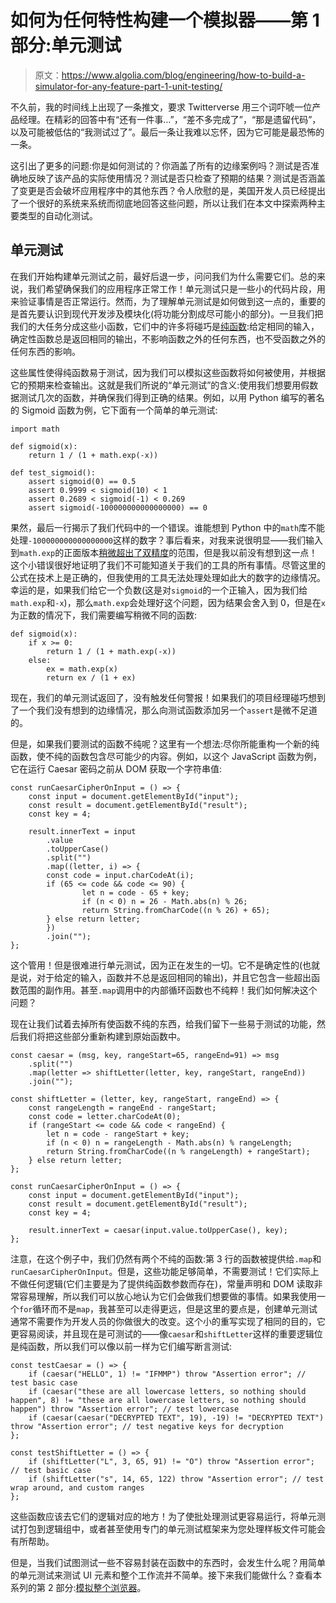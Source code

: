 # 如何为任何特性构建一个模拟器——第 1 部分:单元测试

> 原文：<https://www.algolia.com/blog/engineering/how-to-build-a-simulator-for-any-feature-part-1-unit-testing/>

不久前，我的时间线上出现了一条推文，要求 Twitterverse 用三个词吓唬一位产品经理。在精彩的回答中有“还有一件事…”，“差不多完成了”，“那是遗留代码”，以及可能被低估的“我测试过了”。最后一条让我难以忘怀，因为它可能是最恐怖的一条。

这引出了更多的问题:你是如何测试的？你涵盖了所有的边缘案例吗？测试是否准确地反映了该产品的实际使用情况？测试是否只检查了预期的结果？测试是否涵盖了变更是否会破坏应用程序中的其他东西？令人欣慰的是，美国开发人员已经提出了一个很好的系统来系统而彻底地回答这些问题，所以让我们在本文中探索两种主要类型的自动化测试。

## [](#unit-tests)单元测试

在我们开始构建单元测试之前，最好后退一步，问问我们为什么需要它们。总的来说，我们希望确保我们的应用程序正常工作！单元测试只是一些小的代码片段，用来验证事情是否正常运行。然而，为了理解单元测试是如何做到这一点的，重要的是首先要认识到现代开发涉及模块化(将功能分割成尽可能小的部分)。一旦我们把我们的大任务分成这些小函数，它们中的许多将碰巧是[纯函数](https://en.wikipedia.org/wiki/Pure_function):给定相同的输入，确定性函数总是返回相同的输出，不影响函数之外的任何东西，也不受函数之外的任何东西的影响。

这些属性使得纯函数易于测试，因为我们可以模拟这些函数将如何被使用，并根据它的预期来检查输出。这就是我们所说的“单元测试”的含义:使用我们想要用假数据测试几次的函数，并确保我们得到正确的结果。例如，以用 Python 编写的著名的 Sigmoid 函数为例，它下面有一个简单的单元测试:

```
import math

def sigmoid(x):
	return 1 / (1 + math.exp(-x))

def test_sigmoid():
	assert sigmoid(0) == 0.5
	assert 0.9999 < sigmoid(10) < 1
	assert 0.2689 < sigmoid(-1) < 0.269
	assert sigmoid(-100000000000000000) == 0 
```

果然，最后一行揭示了我们代码中的一个错误。谁能想到 Python 中的`math`库不能处理`-100000000000000000`这样的数字？事后看来，对我来说很明显——我们输入到`math.exp`的正面版本[稍微超出了双精度](https://stackoverflow.com/a/4050933/10593368)的范围，但是我以前没有想到这一点！这个小错误很好地证明了我们不可能知道关于我们的工具的所有事情。尽管这里的公式在技术上是正确的，但我使用的工具无法处理处理如此大的数字的边缘情况。幸运的是，如果我们给它一个负数(这是对`sigmoid`的一个正输入，因为我们给`math.exp`和`-x`)，那么`math.exp`会处理好这个问题，因为结果会舍入到 0，但是在`x`为正数的情况下，我们需要编写稍微不同的函数:

```
def sigmoid(x):
	if x >= 0:
		return 1 / (1 + math.exp(-x))
	else:
		ex = math.exp(x)
		return ex / (1 + ex) 
```

现在，我们的单元测试返回了，没有触发任何警报！如果我们的项目经理碰巧想到了一个我们没有想到的边缘情况，那么向测试函数添加另一个`assert`是微不足道的。

但是，如果我们要测试的函数不纯呢？这里有一个想法:尽你所能重构一个新的纯函数，使不纯的函数包含尽可能少的内容。例如，以这个 JavaScript 函数为例，它在运行 Caesar 密码之前从 DOM 获取一个字符串值:

```
const runCaesarCipherOnInput = () => {
	const input = document.getElementById("input");
	const result = document.getElementById("result");
	const key = 4;

	result.innerText = input
		.value
		.toUpperCase()
		.split("")
		.map((letter, i) => {
	    const code = input.charCodeAt(i);
	    if (65 <= code && code <= 90) {
				let n = code - 65 + key;
				if (n < 0) n = 26 - Math.abs(n) % 26;
				return String.fromCharCode((n % 26) + 65);
	    } else return letter;
		})
		.join("");
}; 
```

这个管用！但是很难进行单元测试，因为正在发生的一切。它不是确定性的(也就是说，对于给定的输入，函数并不总是返回相同的输出)，并且它包含一些超出函数范围的副作用。甚至`.map`调用中的内部循环函数也不纯粹！我们如何解决这个问题？

现在让我们试着去掉所有使函数不纯的东西，给我们留下一些易于测试的功能，然后我们将把这些部分重新构建到原始函数中。

```
const caesar = (msg, key, rangeStart=65, rangeEnd=91) => msg
	.split("")
	.map(letter => shiftLetter(letter, key, rangeStart, rangeEnd))
	.join("");

const shiftLetter = (letter, key, rangeStart, rangeEnd) => {
	const rangeLength = rangeEnd - rangeStart;
	const code = letter.charCodeAt(0);
	if (rangeStart <= code && code < rangeEnd) {
		let n = code - rangeStart + key;
		if (n < 0) n = rangeLength - Math.abs(n) % rangeLength;
		return String.fromCharCode((n % rangeLength) + rangeStart);
	} else return letter;
};

const runCaesarCipherOnInput = () => {
	const input = document.getElementById("input");
	const result = document.getElementById("result");
	const key = 4;

	result.innerText = caesar(input.value.toUpperCase(), key);
}; 
```

注意，在这个例子中，我们仍然有两个不纯的函数:第 3 行的函数被提供给`.map`和`runCaesarCipherOnInput`。但是，这些功能足够简单，不需要测试！它们实际上不做任何逻辑(它们主要是为了提供纯函数参数而存在)，常量声明和 DOM 读取非常容易理解，所以我们可以放心地认为它们会做我们想要做的事情。如果我使用一个`for`循环而不是`map`，我甚至可以走得更远，但是这里的要点是，创建单元测试通常不需要作为开发人员的你做很大的改变。这个小的重写实现了相同的目的，它更容易阅读，并且现在是可测试的——像`caesar`和`shiftLetter`这样的重要逻辑位是纯函数，所以我们可以像以前一样为它们编写断言测试:

```
const testCaesar = () => {
	if (caesar("HELLO", 1) != "IFMMP") throw "Assertion error"; // test basic case
	if (caesar("these are all lowercase letters, so nothing should happen", 8) != "these are all lowercase letters, so nothing should happen") throw "Assertion error"; // test lowercase
	if (caesar(caesar("DECRYPTED TEXT", 19), -19) != "DECRYPTED TEXT") throw "Assertion error"; // test negative keys for decryption
};

const testShiftLetter = () => {
	if (shiftLetter("L", 3, 65, 91) != "O") throw "Assertion error"; // test basic case
	if (shiftLetter("s", 14, 65, 122) throw "Assertion error"; // test wrap around, and custom ranges
}; 
```

这些函数应该去它们的逻辑对应的地方！为了使批处理测试更容易运行，将单元测试打包到逻辑组中，或者甚至使用专门的单元测试框架来为您处理样板文件可能会有所帮助。

但是，当我们试图测试一些不容易封装在函数中的东西时，会发生什么呢？用简单的单元测试来测试 UI 元素和整个工作流并不简单。接下来我们能做什么？查看本系列的第 2 部分:[模拟整个浏览器](https://www.algolia.com/blog/engineering/how-to-build-a-simulator-for-any-feature-part-2-browser-emulation/)。